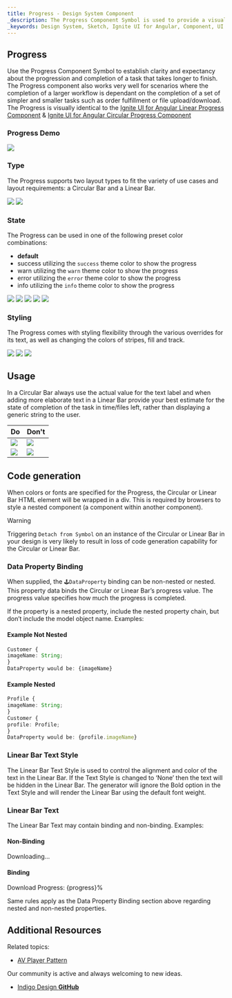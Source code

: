 ```yaml
---
title: Progress - Design System Component
_description: The Progress Component Symbol is used to provide a visual indication regarding the status, progress or completion of a task. 
_keywords: Design System, Sketch, Ignite UI for Angular, Component, UI Library, Widgets
---
```


## Progress

Use the Progress Component Symbol to establish clarity and expectancy about the progression and completion of a task that takes longer to finish. The Progress component also works very well for scenarios where the completion of a larger workflow is dependant on the completion of a set of simpler and smaller tasks such as order fulfillment or file upload/download.
The Progress is visually identical to the [Ignite UI for Angular Linear Progress Component](https://www.infragistics.com/products/ignite-ui-angular/angular/components/linear_progress.html) & [Ignite UI for Angular Circular Progress Component](https://www.infragistics.com/products/ignite-ui-angular/angular/components/circular_progress.html)

### Progress Demo

![](../images/progress_demo.png)

### Type

The Progress supports two layout types to fit the variety of use cases and layout requirements: a Circular Bar and a Linear Bar.

![](../images/progress_circular.png)
![](../images/progress_linear.png)

### State

The Progress can be used in one of the following preset color combinations:

- **default**
- success utilizing the `success` theme color to show the progress
- warn utilizing the `warn` theme color to show the progress
- error utilizing the `error` theme color to show the progress
- info utilizing the `info` theme color to show the progress

![](../images/progress_default.png)
![](../images/progress_success.png)
![](../images/progress_warn.png)
![](../images/progress_error.png)
![](../images/progress_info.png)

### Styling

The Progress comes with styling flexibility through the various overrides for its text, as well as changing the colors of stripes, fill and track.

![](../images/progress_striped.png)
![](../images/progress_clear.png)
![](../images/progress_twocolor.png)

## Usage

In a Circular Bar always use the actual value for the text label and when adding more elaborate text in a Linear Bar provide your best estimate for the state of completion of the task in time/files left, rather than displaying a generic string to the user.

| Do                              | Don't                             |
| ------------------------------- | --------------------------------- |
| ![](../images/progress_do1.png) | ![](../images/progress_dont1.png) |
| ![](../images/progress_do2.png) | ![](../images/progress_dont2.png) |

## Code generation

When colors or fonts are specified for the Progress, the Circular or Linear Bar HTML element will be wrapped in a div. This is required by browsers to style a nested component (a component within another component).

> [!WARNING]
> Triggering `Detach from Symbol` on an instance of the Circular or Linear Bar in your design is very likely to result in loss of code generation capability for the Circular or Linear Bar.

### Data Property Binding

When supplied, the `🕹️DataProperty` binding can be non-nested or nested. This property data binds the Circular or Linear Bar’s progress value. The progress value specifies how much the progress is completed.

If the property is a nested property, include the nested property chain, but don’t include the model object name. Examples:

#### Example Not Nested

```typescript
Customer {
imageName: String;
}
DataProperty would be: {imageName}
```

#### Example Nested

```typescript
Profile {
imageName: String;
}
Customer {
profile: Profile;
}
DataProperty would be: {profile.imageName}
```

### Linear Bar Text Style

The Linear Bar Text Style is used to control the alignment and color of the text in the Linear Bar. If the Text Style is changed to ‘None’ then the text will be hidden in the Linear Bar. The generator will ignore the Bold option in the Text Style and will render the Linear Bar using the default font weight.

### Linear Bar Text

The Linear Bar Text may contain binding and non-binding. Examples:

#### Non-Binding

Downloading…

#### Binding

Download Progress: {progress}%

Same rules apply as the Data Property Binding section above regarding nested and non-nested properties.

## Additional Resources

Related topics:

- [AV Player Pattern](av-player.md)
  <div class="divider--half"></div>

Our community is active and always welcoming to new ideas.

- [Indigo Design **GitHub**](https://github.com/IgniteUI/design-system-docfx)

```

```
